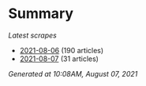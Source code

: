 # Summary
*Latest scrapes*
* [2021-08-06](https://github.com/nuuuwan/news_lk/blob/data/news_lk.2021-08-06.json) (190 articles)
* [2021-08-07](https://github.com/nuuuwan/news_lk/blob/data/news_lk.2021-08-07.json) (31 articles)

*Generated at 10:08AM, August 07, 2021*